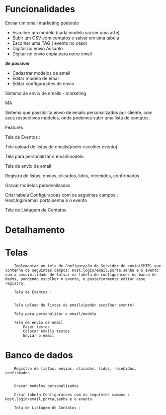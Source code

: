 # Funcionalidades 


Enviar um email marketing podendo 
* Escolher um modelo (cada modelo vai ser uma arte)
* Subir um CSV com contatos e salvar em uma tabela
* Escolher uma TAG ( evento no caso)
* Digitar no envio Assunto
* Digitar no envio copia para outro email


***Se possivel***


* Cadastrar modelos de email
* Editar modelo de email
* Editar configurações de envio



Sistema de envio de emails - marketing

MA

Sistema que possibilita envio de emails personalizados por cliente, com seus respectivos modelos, onde podemos subir uma lista de contatos.

Features

Tela de Eventos : 

Tela upload de listas de emails(poder escolher evento)


Tela para personalizar o email/modelo
	
Tela de envio de email

Registro de listas, envios, clicados, lidos, recebidos, confirmados

Gravar modelos personalizados	

Criar tabela Configuracoes com os seguintes campos : Host,login/email,porta,senha e o evento

Tela de Listagem de Contatos 



# Detalhamento  


# Telas

		Implementar um tela de Configuração de Servidor de envio(SMTP) que contenha os seguintes campos: Host,login/email,porta,senha e o evento com a possibilidade de Salvar na tabela de configuracoes no banco de dados, pondendo escolher o evento, e posteriormente editar esse registro. 

		Tela de Eventos : 


		Tela upload de listas de emails(poder escolher evento)
		
		Tela para personalizar o email/modelo
		
		Tela de envio de email
			Fazer testes
			Colocar emails testes			 	
			Enviar o email

# Banco de dados

		Registro de listas, envios, clicados, lidos, recebidos, confirmados


		Gravar modelos personalizados
		
		Criar tabela Configuracoes com os seguintes campos : Host,login/email,porta,senha e o evento

		Tela de Listagem de Contatos :





